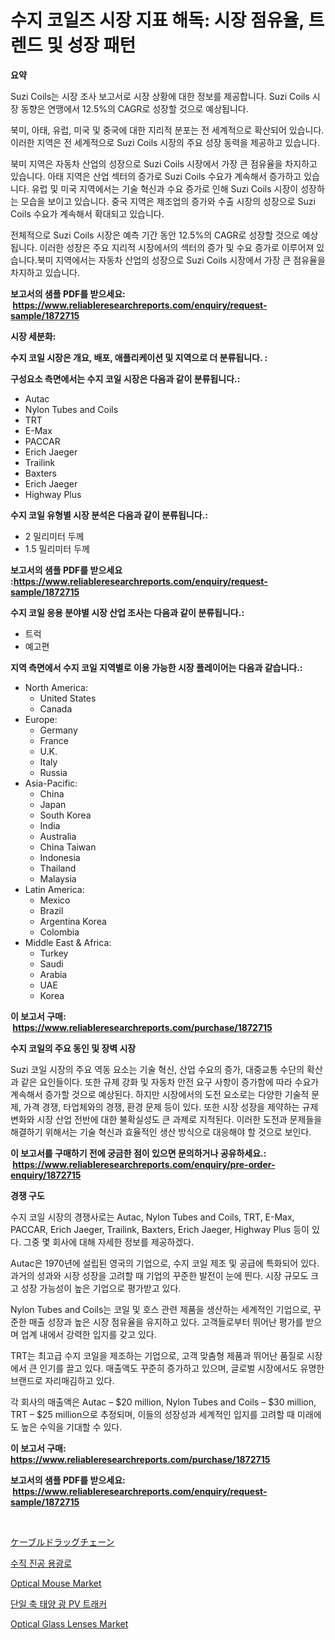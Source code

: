 <p><h1>수지 코일즈 시장 지표 해독: 시장 점유율, 트렌드 및 성장 패턴</h1></p><p><strong>요약</strong></p>
<p><p>Suzi Coils는 시장 조사 보고서로 시장 상황에 대한 정보를 제공합니다. Suzi Coils 시장 동향은 연맹에서 12.5%의 CAGR로 성장할 것으로 예상됩니다.</p><p>북미, 아태, 유럽, 미국 및 중국에 대한 지리적 분포는 전 세계적으로 확산되어 있습니다. 이러한 지역은 전 세계적으로 Suzi Coils 시장의 주요 성장 동력을 제공하고 있습니다.</p><p>북미 지역은 자동차 산업의 성장으로 Suzi Coils 시장에서 가장 큰 점유율을 차지하고 있습니다. 아태 지역은 산업 섹터의 증가로 Suzi Coils 수요가 계속해서 증가하고 있습니다. 유럽 및 미국 지역에서는 기술 혁신과 수요 증가로 인해 Suzi Coils 시장이 성장하는 모습을 보이고 있습니다. 중국 지역은 제조업의 증가와 수출 시장의 성장으로 Suzi Coils 수요가 계속해서 확대되고 있습니다.</p><p>전체적으로 Suzi Coils 시장은 예측 기간 동안 12.5%의 CAGR로 성장할 것으로 예상됩니다. 이러한 성장은 주요 지리적 시장에서의 섹터의 증가 및 수요 증가로 이루어져 있습니다.북미 지역에서는 자동차 산업의 성장으로 Suzi Coils 시장에서 가장 큰 점유율을 차지하고 있습니다.</p></p>
<p><strong>보고서의 샘플 PDF를 받으세요: &nbsp;<a href="https://www.reliableresearchreports.com/enquiry/request-sample/1872715">https://www.reliableresearchreports.com/enquiry/request-sample/1872715</a></strong></p>
<p><strong>시장 세분화:</strong></p>
<p><strong> 수지 코일 시장은 개요, 배포, 애플리케이션 및 지역으로 더 분류됩니다. :</strong></p>
<p><strong>구성요소 측면에서는 수지 코일 시장은 다음과 같이 분류됩니다.:</strong></p>
<p><ul><li>Autac</li><li>Nylon Tubes and Coils</li><li>TRT</li><li>E-Max</li><li>PACCAR</li><li>Erich Jaeger</li><li>Trailink</li><li>Baxters</li><li>Erich Jaeger</li><li>Highway Plus</li></ul></p>
<p><strong> 수지 코일 유형별 시장 분석은 다음과 같이 분류됩니다.:</strong></p>
<p><ul><li>2 밀리미터 두께</li><li>1.5 밀리미터 두께</li></ul></p>
<p><strong>보고서의 샘플 PDF를 받으세요 :<a href="https://www.reliableresearchreports.com/enquiry/request-sample/1872715">https://www.reliableresearchreports.com/enquiry/request-sample/1872715</a></strong></p>
<p><strong> 수지 코일 응용 분야별 시장 산업 조사는 다음과 같이 분류됩니다.:</strong></p>
<p><ul><li>트럭</li><li>예고편</li></ul></p>
<p><strong>지역 측면에서 수지 코일 지역별로 이용 가능한 시장 플레이어는 다음과 같습니다.:</strong></p>
<p><ul>
    <li>
        North America:
        <ul>
            <li>United States</li>
            <li>Canada</li>
        </ul>
    </li>
    <li>
        Europe:
        <ul>
            <li>Germany</li>
            <li>France</li>
            <li>U.K.</li>
            <li>Italy</li>
            <li>Russia</li>
        </ul>
    </li>
    <li>
        Asia-Pacific:
        <ul>
            <li>China</li>
            <li>Japan</li>
            <li>South Korea</li>
            <li>India</li>
            <li>Australia</li>
            <li>China Taiwan</li>
            <li>Indonesia</li>
            <li>Thailand</li>
            <li>Malaysia</li>
        </ul>
    </li>
    <li>
        Latin America:
        <ul>
            <li>Mexico</li>
            <li>Brazil</li>
            <li>Argentina Korea</li>
            <li>Colombia</li>
        </ul>
    </li>
    <li>
        Middle East & Africa:
        <ul>
            <li>Turkey</li>
            <li>Saudi</li>
            <li>Arabia</li>
            <li>UAE</li>
            <li>Korea</li>
        </ul>
    </li>
    </ul></p>
<p><strong>이 보고서 구매: &nbsp;<a href="https://www.reliableresearchreports.com/purchase/1872715">https://www.reliableresearchreports.com/purchase/1872715</a></strong></p>
<p><strong>수지 코일의 주요 동인 및 장벽 시장</strong></p>
<p><p>Suzi 코일 시장의 주요 역동 요소는 기술 혁신, 산업 수요의 증가, 대중교통 수단의 확산과 같은 요인들이다. 또한 규제 강화 및 자동차 안전 요구 사항이 증가함에 따라 수요가 계속해서 증가할 것으로 예상된다. 하지만 시장에서의 도전 요소로는 다양한 기술적 문제, 가격 경쟁, 타업체와의 경쟁, 환경 문제 등이 있다. 또한 시장 성장을 제약하는 규제 변화와 시장 산업 전반에 대한 불확실성도 큰 과제로 지적된다. 이러한 도전과 문제들을 해결하기 위해서는 기술 혁신과 효율적인 생산 방식으로 대응해야 할 것으로 보인다.</p></p>
<p><strong>이 보고서를 구매하기 전에 궁금한 점이 있으면 문의하거나 공유하세요.: &nbsp;<a href="https://www.reliableresearchreports.com/enquiry/pre-order-enquiry/1872715">https://www.reliableresearchreports.com/enquiry/pre-order-enquiry/1872715</a></strong></p>
<p><strong>경쟁 구도</strong></p>
<p><p>수지 코일 시장의 경쟁사로는 Autac, Nylon Tubes and Coils, TRT, E-Max, PACCAR, Erich Jaeger, Trailink, Baxters, Erich Jaeger, Highway Plus 등이 있다. 그중 몇 회사에 대해 자세한 정보를 제공하겠다.</p><p>Autac은 1970년에 설립된 영국의 기업으로, 수지 코일 제조 및 공급에 특화되어 있다. 과거의 성과와 시장 성장을 고려할 때 기업의 꾸준한 발전이 눈에 띈다. 시장 규모도 크고 성장 가능성이 높은 기업으로 평가받고 있다.</p><p>Nylon Tubes and Coils는 코일 및 호스 관련 제품을 생산하는 세계적인 기업으로, 꾸준한 매출 성장과 높은 시장 점유율을 유지하고 있다. 고객들로부터 뛰어난 평가를 받으며 업계 내에서 강력한 입지를 갖고 있다. </p><p>TRT는 최고급 수지 코일을 제조하는 기업으로, 고객 맞춤형 제품과 뛰어난 품질로 시장에서 큰 인기를 끌고 있다. 매출액도 꾸준히 증가하고 있으며, 글로벌 시장에서도 유명한 브랜드로 자리매김하고 있다.</p><p>각 회사의 매출액은 Autac – $20 million, Nylon Tubes and Coils – $30 million, TRT – $25 million으로 추정되며, 이들의 성장성과 세계적인 입지를 고려할 때 미래에도 높은 수익을 기대할 수 있다.</p></p>
<p><strong>이 보고서 구매: &nbsp; <a href="https://www.reliableresearchreports.com/purchase/1872715">https://www.reliableresearchreports.com/purchase/1872715</a></strong></p>
<p><strong>보고서의 샘플 PDF를 받으세요: &nbsp;<a href="https://www.reliableresearchreports.com/enquiry/request-sample/1872715">https://www.reliableresearchreports.com/enquiry/request-sample/1872715</a></strong><strong></strong></p>
<p>&nbsp;</p>
<p><p><a href="https://medium.com/@rudysimonis2023/%E3%82%B1%E3%83%BC%E3%83%96%E3%83%AB%E3%83%89%E3%83%A9%E3%83%83%E3%82%B0%E3%83%81%E3%82%A7%E3%83%BC%E3%83%B3%E5%B8%82%E5%A0%B4%E3%81%AE%E5%B1%95%E6%9C%9B-%E7%94%A3%E6%A5%AD%E3%81%AE%E6%A6%82%E8%A6%81%E3%81%A8%E4%BA%88%E6%B8%AC-2024%E5%B9%B4%E3%81%8B%E3%82%892031%E5%B9%B4-8d080d01d3c5">ケーブルドラッグチェーン</a></p><p><a href="https://medium.com/@jerrodhilll68/%EC%88%98%EC%A7%81-%EC%A7%84%EA%B3%B5%EB%A1%9C-%EA%B0%80%EC%97%B4%EB%A1%9C-%EC%8B%9C%EC%9E%A5%EC%9D%80-%EC%8B%9C%EC%9E%A5-%EC%A0%90%EC%9C%A0%EC%9C%A8-%ED%81%AC%EA%B8%B0-%EB%B0%8F-2031%EB%85%84%EA%B9%8C%EC%A7%80-%EC%98%88%EC%83%81%EB%90%9C-%EC%98%88%EC%B8%A1%EC%97%90-%EC%B4%88%EC%A0%90%EC%9D%84-%EB%A7%9E%EC%B6%A5%EB%8B%88%EB%8B%A4-bc82992da616">수직 진공 용광로</a></p><p><a href="https://github.com/timeliteaut/Market-Research-Report-List-1/blob/main/optical-mouse-market.md">Optical Mouse Market</a></p><p><a href="https://medium.com/@felipegrrady654556/%EB%8B%A8%EC%B6%95%ED%98%95%ED%83%9C-%ED%83%9C%EC%96%91%EA%B4%91-%EC%B6%94%EC%A2%81%EA%B8%B0-%EC%8B%9C%EC%9E%A5-%EC%A2%85%EB%A5%98-%EC%9D%91%EC%9A%A9-%EB%B0%8F-%EC%A7%80%EB%A6%AC%EC%97%90-%EB%94%B0%EB%A5%B8-%EC%B2%A0%EC%A0%80%ED%95%9C-%ED%8F%89%EA%B0%80-0d7d18d8b1d5">단일 축 태양 광 PV 트래커</a></p><p><a href="https://github.com/bobicer/Market-Research-Report-List-2/blob/main/optical-glass-lenses-market.md">Optical Glass Lenses Market</a></p></p>